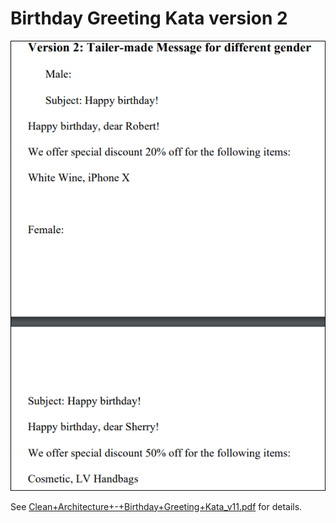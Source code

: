 # Birthday Greeting Kata version 2
![img.png](img.png)

See [Clean+Architecture+-+Birthday+Greeting+Kata_v11.pdf](Clean+Architecture+-+Birthday+Greeting+Kata_v11.pdf) for details.